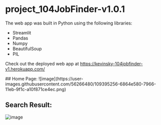 # project_104JobFinder-v1.0.1

The web app was built in Python using the following libraries:


- Streamlit
- Pandas
- Numpy
- BeautifulSoup
- PIL


Check out the deployed web app at https://kevinsky-104jobfinder-v1.herokuapp.com/


<Instructions>
## Home Page:
![image](https://user-images.githubusercontent.com/56266480/109395256-6864e580-7966-11eb-9f1c-a10f871ce4ec.png)
  
## Search Result:
![image](https://user-images.githubusercontent.com/56266480/109395304-99ddb100-7966-11eb-89f8-9eb9660a31e8.png)

